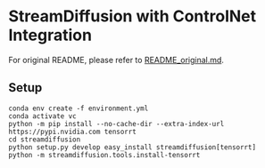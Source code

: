 # StreamDiffusion with ControlNet Integration

For original README, please refer to [README_original.md](./README_original.md).

## Setup

```
conda env create -f environment.yml
conda activate vc
python -m pip install --no-cache-dir --extra-index-url https://pypi.nvidia.com tensorrt
cd streamdiffusion
python setup.py develop easy_install streamdiffusion[tensorrt]
python -m streamdiffusion.tools.install-tensorrt
```